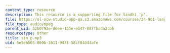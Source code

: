 ```yaml
---
content_type: resource
description: This resource is a supporting file for Sindhi 'p'.
file: https://ol-ocw-studio-app-qa.s3.amazonaws.com/courses/24-901-language-and-its-structure-i-phonology-fall-2010/6e5e6505869b3611943f58cf04344afe_sin_p.mp3
file_type: audio/mpeg
parent_uid: 52b0792e-d6ee-155e-eb47-087fbada3cb6
resourcetype: Other
title: sin_p.mp3
uid: 6e5e6505-869b-3611-943f-58cf04344afe
---
```

